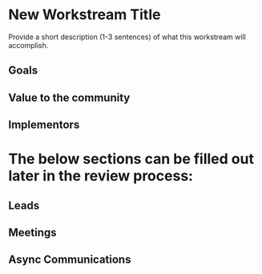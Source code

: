 # New Workstream Title

Provide a short description (1-3 sentences) of what this workstream will accomplish.

## Goals

## Value to the community

## Implementors

# The below sections can be filled out later in the review process:

## Leads

## Meetings

## Async Communications
